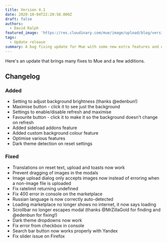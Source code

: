 ```yaml
---
title: Version 4.1
date: 2020-10-04T22:20:58.000Z
draft: false
authors:
  - David Ralph
featured_image: 'https://res.cloudinary.com/mue/image/upload/blog/version-4-1.webp'
tags:
  - Update release
summary: A bug fixing update for Mue with some new extra features and optimisation, further improving your experience.
---
```


Here's an update that brings many fixes to Mue and a few additions.

## Changelog

### Added

- Setting to adjust background brightness (thanks @edenbun!)
- Maximise button - click it to see just the background
- Settings to enable/disable refresh and maximise
- Favourite button - click it to make it so the background doesn't change on refresh
- Added sideload addons feature
- Added custom background colour feature
- Optimise various features
- Dark theme detection on reset settings

### Fixed

- Translations on reset text, upload and toasts now work
- Prevent dragging of images in the modals
- Image upload dialog only accepts images now instead of erroring when a non-image file is uploaded
- Fix ratelimit returning undefined
- Fix 400 error in console on the marketplace
- Russian language is now correctly auto-detected
- Loading marketplace no longer shows no internet, it now says loading
- Scrollbar no longer escapes modal (thanks @MrZillaGold for finding and @edenbun for fixing!)
- Dark theme dropdowns now work
- Fix error from checkbox in console
- Search bar button now works properly with Yandex
- Fix slider issue on Firefox
